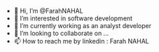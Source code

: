 - 👋 Hi, I’m @FarahNAHAL
- 👀 I’m interested in software development
- 🌱 I’m currently working as an analyst developer
- 💞️ I’m looking to collaborate on ...
- 📫 How to reach me by linkedin : Farah NAHAL

<!---
FarahNAHAL/FarahNAHAL is a ✨ special ✨ repository because its `README.md` (this file) appears on your GitHub profile.
You can click the Preview link to take a look at your changes.
--->
